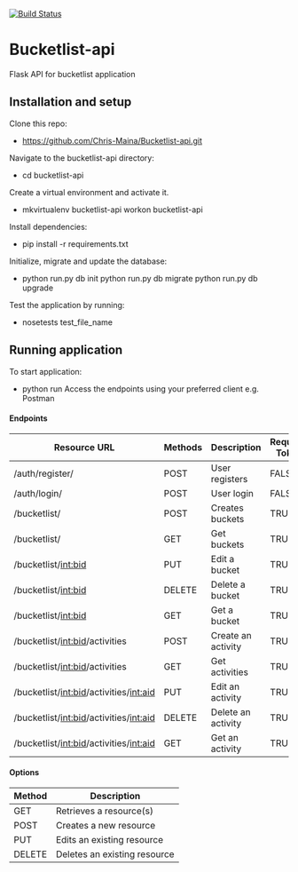 [![Build Status](https://travis-ci.org/Chris-Maina/Bucketlist-api.svg?branch=master)](https://travis-ci.org/Chris-Maina/Bucketlist-api)

# Bucketlist-api
Flask API for bucketlist application

## Installation and setup
Clone this repo:
  * https://github.com/Chris-Maina/Bucketlist-api.git
  
Navigate to the bucketlist-api directory:
  * cd bucketlist-api
  
Create a virtual environment and activate it.
  * mkvirtualenv bucketlist-api workon bucketlist-api
  
Install dependencies:
  * pip install -r requirements.txt
  
 Initialize, migrate and update the database:
  * python run.py db init python run.py db migrate python run.py db upgrade
  
 Test the application by running:
  * nosetests test_file_name
  
## Running application
To start application:
  * python run
Access the endpoints using your preferred client e.g. Postman

#### Endpoints

| Resource URL                                | Methods | Description        | Requires Token |
|---------------------------------------------|---------|--------------------|----------------|  
| /auth/register/                             | POST    | User registers     | FALSE          |
| /auth/login/                                | POST    | User login         | FALSE          |
| /bucketlist/                                | POST    | Creates buckets    | TRUE           |
| /bucketlist/                                | GET     | Get buckets        | TRUE           |
| /bucketlist/<int:bid>                       | PUT     | Edit a bucket      | TRUE           |
| /bucketlist/<int:bid>                       | DELETE  | Delete a bucket    | TRUE           |
| /bucketlist/<int:bid>                       | GET     | Get a bucket       | TRUE           |
| /bucketlist/<int:bid>/activities            | POST    | Create an activity | TRUE           |
| /bucketlist/<int:bid>/activities            | GET     | Get activities     | TRUE           |
| /bucketlist/<int:bid>/activities/<int:aid>  | PUT     | Edit an activity   | TRUE           |
| /bucketlist/<int:bid>/activities/<int:aid>  | DELETE  | Delete an activity | TRUE           |
| /bucketlist/<int:bid>/activities/<int:aid>  | GET     | Get an activity    | TRUE           |

#### Options

| Method | Description                 |
|--------|-----------------------------|
| GET    | Retrieves a resource(s)     |
| POST   | Creates a new resource      |
| PUT    | Edits an existing resource  |
| DELETE | Deletes an existing resource|
